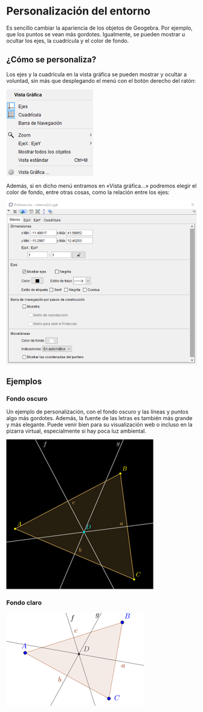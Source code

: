 # Personalización del entorno

Es sencillo cambiar la apariencia de los objetos de Geogebra. Por ejemplo, que los puntos se vean más gordotes. Igualmente, se pueden mostrar u ocultar los ejes, la cuadrícula y el color de fondo.

## ¿Cómo se personaliza?

Los ejes y la cuadrícula en la vista gráfica se pueden mostrar y ocultar a voluntad, sin más que desplegando el menú con el botón derecho del ratón:

![](/geogebra/assets/personaliza01.png)

Además, si en dicho menú entramos en «Vista gráfica...» podremos elegir el color de fondo, entre otras cosas, como la relación entre los ejes:

![](/geogebra/assets/personaliza02.png)

## Ejemplos

### Fondo oscuro

Un ejemplo de personalización, con el fondo oscuro y las líneas y puntos algo más gordotes. Además, la fuente de las letras es también más grande y más elegante. Puede venir bien para su visualización web o incluso en la pizarra virtual, especialmente si hay poca luz ambiental.

![](/geogebra/assets/fondo_oscuro_cr.png)

### Fondo claro

![](/geogebra/assets/fondo_claro.png)

